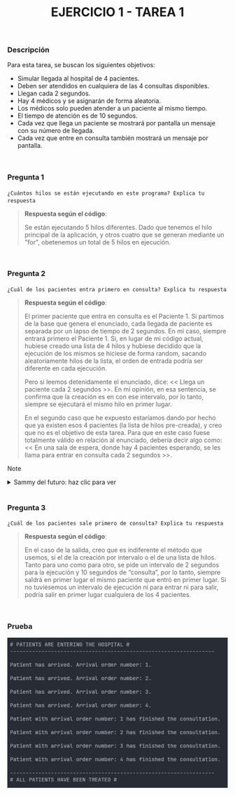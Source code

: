 <div align="center">

# EJERCICIO 1 - TAREA 1

</div>

<br>

### Descripción

Para esta tarea, se buscan los siguientes objetivos:

- Simular llegada al hospital de 4 pacientes.
- Deben ser atendidos en cualquiera de las 4 consultas disponibles.
- Llegan cada 2 segundos.
- Hay 4 médicos y se asignarán de forma aleatoria.
- Los médicos solo pueden atender a un paciente al mismo tiempo.
- El tiempo de atención es de 10 segundos.
- Cada vez que llega un paciente se mostrará por pantalla un mensaje con su número de llegada.
- Cada vez que entre en consulta también mostrará un mensaje por pantalla.

<br>

### Pregunta 1

`¿Cuántos hilos se están ejecutando en este programa? Explica tu respuesta`

> **Respuesta según el código**:
> 
> Se están ejecutando 5 hilos diferentes. Dado que tenemos el hilo principal de la aplicación, y otros cuatro que se generan mediante un "for", obetenemos un total de 5 hilos en ejecución.

<br>

### Pregunta 2

`¿Cuál de los pacientes entra primero en consulta? Explica tu respuesta`

> **Respuesta según el código**:
> 
> El primer paciente que entra en consulta es el Paciente 1. Si partimos de la base que genera el enunciado, cada llegada de paciente es separada por un lapso de tiempo de 2 segundos. En mi caso, siempre entrará primero el Paciente 1. Si, en lugar de mi código actual, hubiese creado una lista de 4 hilos y hubiese decidido que la ejecución de los mismos se hiciese de forma random, sacando aleatoriamente hilos de la lista, el orden de entrada podría ser diferente en cada ejecución.
> 
> Pero si leemos detenidamente el enunciado, dice: << Llega un paciente cada 2 segundos >>. En mi opinión, en esa sentencia, se confirma que la creación es en con ese intervalo, por lo tanto, siempre se ejecutará el mismo hilo en primer lugar.
> 
> En el segundo caso que he expuesto estaríamos dando por hecho que ya existen esos 4 pacientes (la lista de hilos pre-creada), y creo que no es el objetivo de esta tarea. Para que en este caso fuese totalmente válido en relación al enunciado, debería decir algo como: << En una sala de espera, donde hay 4 pacientes esperando, se les llama para entrar en consulta cada 2 segundos >>.

> [!NOTE]
> <details>
>  <summary>Sammy del futuro: haz clic para ver</summary>
> <br>
> Conforme se va acercando el final de la práctica, te das cuenta de que este método no es lo más óptimo para crear los pacientes y tratarlos. Un hilo por cada paciente no es adecuado, mejor usar el método Productor/Consumidor.
> </details>

<br>

### Pregunta 3

`¿Cuál de los pacientes sale primero de consulta? Explica tu respuesta`

> **Respuesta según el código**:
> 
> En el caso de la salida, creo que es indiferente el método que usemos, si el de la creación por intervalo o el de una lista de hilos. Tanto para uno como para otro, se pide un intervalo de 2 segundos para la ejecución y 10 segundos de “consulta”, por lo tanto, siempre saldrá en primer lugar el mismo paciente que entró en primer lugar. Si no tuviésemos un intervalo de ejecución ni para entrar ni para salir, podría salir en primer lugar cualquiera de los 4 pacientes.

<br>

### Prueba
![Imagen de la prueba](../../Resources/prueba-ejercicio1-tarea1.png)

